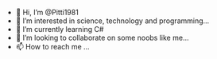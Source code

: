 - 👋 Hi, I’m @Pitti1981
- 👀 I’m interested in science, technology and programming...
- 🌱 I’m currently learning C#
- 💞️ I’m looking to collaborate on some noobs like me...
- 📫 How to reach me ...

<!---
Pitti1981/Pitti1981 is a ✨ special ✨ repository because its `README.md` (this file) appears on your GitHub profile.
You can click the Preview link to take a look at your changes.
--->
